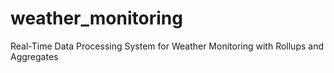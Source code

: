 # weather_monitoring
Real-Time Data Processing System for Weather Monitoring with Rollups and Aggregates
